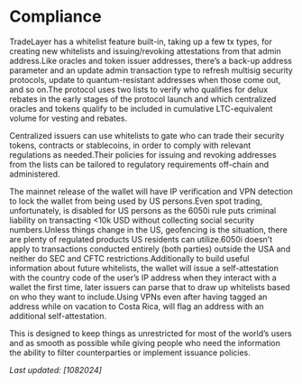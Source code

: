 
# Compliance

TradeLayer has a whitelist feature built-in, taking up a few tx types, for creating new whitelists and issuing/revoking attestations from that admin address.Like oracles and token issuer addresses, there’s a back-up address parameter and an update admin transaction type to refresh multisig security protocols, update to quantum-resistant addresses when those come out, and so on.The protocol uses two lists to verify who qualifies for delux rebates in the early stages of the protocol launch and which centralized oracles and tokens qualify to be included in cumulative LTC-equivalent volume for vesting and rebates.

Centralized issuers can use whitelists to gate who can trade their security tokens, contracts or stablecoins, in order to comply with relevant regulations as needed.Their policies for issuing and revoking addresses from the lists can be tailored to regulatory requirements off-chain and administered.

The mainnet release of the wallet will have IP verification and VPN detection to lock the wallet from being used by US persons.Even spot trading, unfortunately, is disabled for US persons as the 6050i rule puts criminal liability on transacting <10k USD without collecting social security numbers.Unless things change in the US, geofencing is the situation, there are plenty of regulated products US residents can utilize.6050i doesn’t apply to transactions conducted entirely (both parties) outside the USA and neither do SEC and CFTC restrictions.Additionally to build useful information about future whitelists, the wallet will issue a self-attestation with the country code of the user’s IP address when they interact with a wallet the first time, later issuers can parse that to draw up whitelists based on who they want to include.Using VPNs even after having tagged an address while on vacation to Costa Rica, will flag an address with an additional self-attestation.

This is designed to keep things as unrestricted for most of the world’s users and as smooth as possible while giving people who need the information the ability to filter counterparties or implement issuance policies.


_Last updated: [10*8*2024]_
